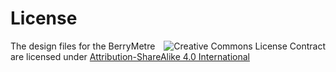 # License
<a rel="license" href="https://creativecommons.org/licenses/by-sa/4.0/"><img alt="Creative Commons License Contract" style="border-width:0" src="https://licensebuttons.net/l/by-sa/4.0/88x31.png" align="right" /></a>
The design files for the BerryMetre are licensed under <a href="https://creativecommons.org/licenses/by-sa/4.0/legalcode">Attribution-ShareAlike 4.0 International</a>

